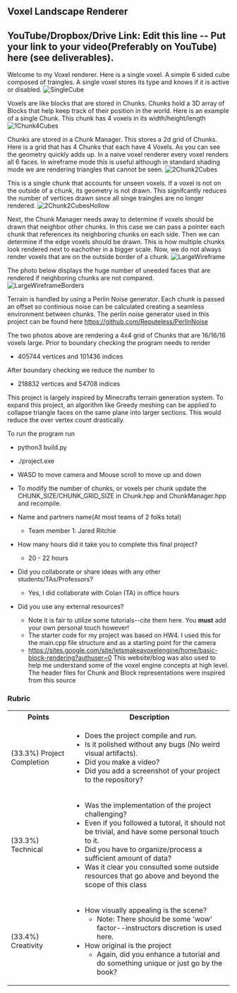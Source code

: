## Voxel Landscape Renderer 

## YouTube/Dropbox/Drive Link: Edit this line -- Put your link to your video(Preferably on YouTube) here (see deliverables).

Welcome to my Voxel renderer. Here is a single voxel. A simple 6 sided cube composed of traingles. A single voxel stores its type and knows if it is active or disabled. 
![SingleCube](https://github.com/Summer23Graphics/finalproject-jared-ritchie/assets/91036922/53cbe63c-cb30-4ec5-8daf-065b34fde0e0)

Voxels are like blocks that are stored in Chunks. Chunks hold a 3D array of Blocks that help keep track of their position in the world. Here is an example of a single Chunk. This chunk has 4 voxels in its width/height/length
![1Chunk4Cubes](https://github.com/Summer23Graphics/finalproject-jared-ritchie/assets/91036922/dd012b4c-b34a-426a-be07-86115aa51367)

Chunks are stored in a Chunk Manager. This stores a 2d grid of Chunks. Here is a grid that has 4 Chunks that each have 4 Voxels. As you can see the geometry quickly adds up. In a naive voxel renderer every voxel renders all 6 faces. In wireframe mode this is useful although in standard shading mode we are rendering triangles that cannot be seen. 
![2Chunk2Cubes](https://github.com/Summer23Graphics/finalproject-jared-ritchie/assets/91036922/66b3feb5-5b46-4561-9ea8-35df73ef9468)

This is a single chunk that accounts for unseen voxels. If a voxel is not on the outside of a chunk, its geometry is not drawn. This signifcantly reduces the number of vertices drawn since all singe traingles are no longer rendered. 
![2Chunk2CubesHollow](https://github.com/Summer23Graphics/finalproject-jared-ritchie/assets/91036922/052011c7-1bdb-4163-a373-f268a4212f0b)

Next, the Chunk Manager needs away to determine if voxels should be drawn that neighbor other chunks. In this case we can pass a pointer each chunk that references its neighboring chunks on each side. Then we can determine if the edge voxels should be drawn. This is how multiple chunks look rendered next to eachother in a bigger scale. Now, we do not always render voxels that are on the outside border of a chunk.
![LargeWireframe](https://github.com/Summer23Graphics/finalproject-jared-ritchie/assets/91036922/ea91ce72-ac1c-4414-b977-2faef102a485)

The photo below displays the huge number of uneeded faces that are rendered if neighboring chunks are not compared. 
![LargeWireframeBorders](https://github.com/Summer23Graphics/finalproject-jared-ritchie/assets/91036922/8503a5cd-0520-4cd0-8600-7365567ac34f)

Terrain is handled by using a Perlin Noise generator. Each chunk is passed an offset so continious noise can be calculated creating a seamless environment between chunks. The perlin noise generator used in this project can be found here https://github.com/Reputeless/PerlinNoise

The two photos above are rendering a 4x4 grid of Chunks that are 16/16/16 voxels large. Prior to boundary checking the program needs to render
  * 405744 vertices and 101436 indices

After boundary checking we reduce the number to
  * 218832 vertices and 54708 indices

This project is largely inspired by Minecrafts terrain generation system. To expand this project, an algorithm like Greedy meshing can be applied to collapse triangle faces on the same plane into larger sections. This would reduce the over vertex count drastically.

To run the program run 
  * python3 build.py
  * ./project.exe
  * WASD to move camera and Mouse scroll to move up and down
  * To modify the number of chunks, or voxels per chunk update the CHUNK_SIZE/CHUNK_GRID_SIZE in Chunk.hpp and ChunkManager.hpp and recompile.


* Name and partners name(At most teams of 2 folks total)
  * Team member 1: Jared Ritchie
* How many hours did it take you to complete this final project?
  * 20 - 22 hours
* Did you collaborate or share ideas with any other students/TAs/Professors?
  * Yes, I did collaborate with Colan (TA) in office hours
* Did you use any external resources? 
  * Note it is fair to utilize some tutorials--cite them here. You **must** add your own personal touch however!
  * The starter code for my project was based on HW4. I used this for the main.cpp file structure and as a starting point for the camera
  * https://sites.google.com/site/letsmakeavoxelengine/home/basic-block-rendering?authuser=0 This website/blog was also used to help me understand some of the voxel engine concepts at high level. The header files for Chunk and Block representations were inspired from this source

### Rubric

<table>
  <tbody>
    <tr>
      <th>Points</th>
      <th align="center">Description</th>
    </tr>
    <tr>
      <td>(33.3%) Project Completion</td>
     <td align="left"><ul><li>Does the project compile and run.</li><li>Is it polished without any bugs (No weird visual artifacts).</li><li>Did you make a video?</li><li>Did you add a screenshot of your project to the repository?</li></ul></td>
    </tr>
    <tr>
      <td>(33.3%) Technical</td>
      <td align="left"><ul><li>Was the implementation of the project challenging?</li><li>Even if you followed a tutoral, it should not be trivial, and have some personal touch to it.</li><li>Did you have to organize/process a sufficient amount of data?</li><li>Was it clear you consulted some outside resources that go above and beyond the scope of this class</li></ul></td>
    </tr>
    <tr>
      <td>(33.4%) Creativity</td>
      <td align="left"><ul><li>How visually appealing is the scene?<ul><li>Note: There should be some 'wow' factor--instructors discretion is used here.</li></ul></li><li>How original is the project<ul><li>Again, did you enhance a tutorial and do something unique or just go by the book?</li></ul></li></ul></td>
    </tr>
  </tbody>
</table>

